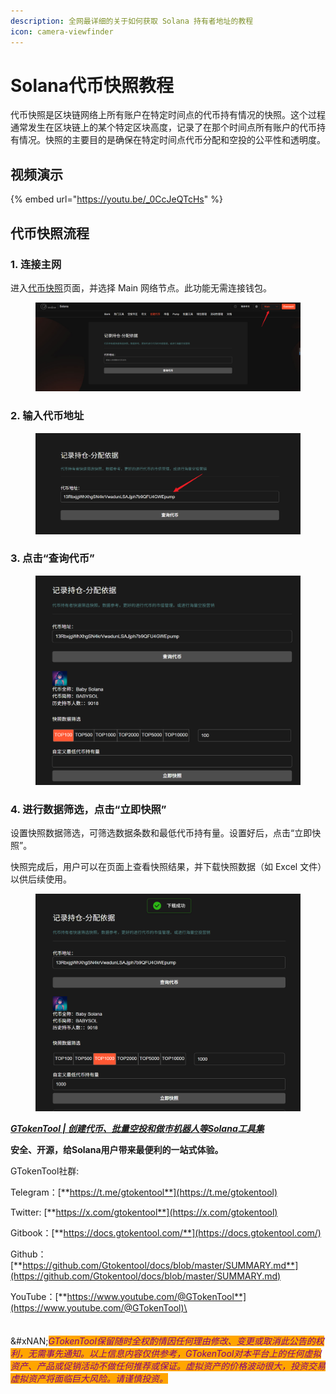 ```yaml
---
description: 全网最详细的关于如何获取 Solana 持有者地址的教程
icon: camera-viewfinder
---
```


# Solana代币快照教程

代币快照是区块链网络上所有账户在特定时间点的代币持有情况的快照。这个过程通常发生在区块链上的某个特定区块高度，记录了在那个时间点所有账户的代币持有情况。快照的主要目的是确保在特定时间点代币分配和空投的公平性和透明度。

## 视频演示

{% embed url="https://youtu.be/_0CcJeQTcHs" %}

## 代币快照流程

### 1. 连接主网

进入[代币快照](https://sol.gtokentool.com/zh-CN/Token/Snapshot)页面，并选择 Main 网络节点。此功能无需连接钱包。

<figure><img src="../../.gitbook/assets/Snipaste_2025-08-25_14-10-28.png" alt=""><figcaption></figcaption></figure>

### 2. 输入代币地址

<figure><img src="../../.gitbook/assets/Snipaste_2025-08-25_14-12-07.png" alt=""><figcaption></figcaption></figure>

### 3. 点击“查询代币”

<figure><img src="../../.gitbook/assets/Snipaste_2025-08-25_14-31-55.png" alt=""><figcaption></figcaption></figure>

### 4. 进行数据筛选，点击“立即快照”

设置快照数据筛选，可筛选数据条数和最低代币持有量。设置好后，点击“立即快照”。

快照完成后，用户可以在页面上查看快照结果，并下载快照数据（如 Excel 文件）以供后续使用。

<figure><img src="../../.gitbook/assets/Snipaste_2025-08-25_14-36-05.png" alt=""><figcaption></figcaption></figure>

[_**GTokenTool | 创建代币、批量空投和做市机器人等Solana工具集**_](https://sol.gtokentool.com)

**安全、开源，给Solana用户带来最便利的一站式体验。**



GTokenTool社群:

Telegram：[**https://t.me/gtokentool**](https://t.me/gtokentool)

Twitter:  [**https://x.com/gtokentool**](https://x.com/gtokentool)

Gitbook：[**https://docs.gtokentool.com/**](https://docs.gtokentool.com/)

Github：[**https://github.com/Gtokentool/docs/blob/master/SUMMARY.md**](https://github.com/Gtokentool/docs/blob/master/SUMMARY.md)

YouTube：[**https://www.youtube.com/@GTokenTool**](https://www.youtube.com/@GTokenTool)\
\
\
\
&#xNAN;_<mark style="color:purple;background-color:orange;">GTokenTool保留随时全权酌情因任何理由修改、变更或取消此公告的权利，无需事先通知。以上信息内容仅供参考，GTokenTool对本平台上的任何虚拟资产、产品或促销活动不做任何推荐或保证。虚拟资产的价格波动很大，投资交易虚拟资产将面临巨大风险。请谨慎投资。</mark>_
